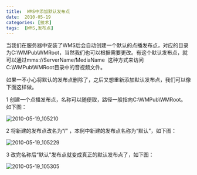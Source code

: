 ```yaml
---
title:  WMS中添加默认发布点
date:  2010-05-19
categories: [技术]
tags:  [WMS,发布点]
---
```


当我们在服务器中安装了WMS后会自动创建一个默认的点播发布点，对应的目录为C:\WMPub\WMRoot，当然我们也可以根据需要更改。有这个默认发布点，就可以通过mms://ServerName/MediaName  这种方式来访问C:\WMPub\WMRoot目录中的音视频文件。
<!--more-->

如果一不小心将默认的发布点删除了，之后又想重新添加默认发布点，我们可以像下面这样做。

1 创建一个点播发布点，名称可以随便取，路径一般指向C:\WMPub\WMRoot。如下图：

![2010-05-19_105210](https://cdn.jsdelivr.net/gh/oec2003/hblog-images/img/202201292105226.png)

2 将新建的发布点改名为“/” ，本例中新建的发布点名称为“默认”，如下图：

![2010-05-19_105229](https://cdn.jsdelivr.net/gh/oec2003/hblog-images/img/202201292105727.png)

3 改完名称后“默认”发布点就变成真正的默认发布点了，如下图：

![2010-05-19_105305](https://cdn.jsdelivr.net/gh/oec2003/hblog-images/img/202201292105695.png)



